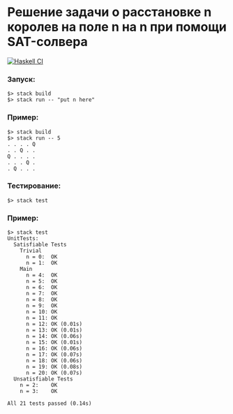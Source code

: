 # Решение задачи о расстановке n королев на поле n на n при помощи SAT-солвера 
[![Haskell CI](https://github.com/FeggieBoss/N-QueensSAT-Solver/actions/workflows/haskell.yml/badge.svg)](https://github.com/FeggieBoss/N-QueensSAT-Solver/actions/workflows/haskell.yml)
### Запуск:  
``` 
$> stack build  
$> stack run -- "put n here"
```
### Пример:
```
$> stack build  
$> stack run -- 5
. . . . Q 
. . Q . . 
Q . . . . 
. . . Q . 
. Q . . . 
```

### Тестирование:  
``` 
$> stack test
```
### Пример:
```
$> stack test
UnitTests:
  Satisfiable Tests
    Trivial
      n = 0:  OK
      n = 1:  OK
    Main
      n = 4:  OK
      n = 5:  OK
      n = 6:  OK
      n = 7:  OK
      n = 8:  OK
      n = 9:  OK
      n = 10: OK
      n = 11: OK
      n = 12: OK (0.01s)
      n = 13: OK (0.01s)
      n = 14: OK (0.06s)
      n = 15: OK (0.01s)
      n = 16: OK (0.06s)
      n = 17: OK (0.07s)
      n = 18: OK (0.06s)
      n = 19: OK (0.08s)
      n = 20: OK (0.07s)
  Unsatisfiable Tests
    n = 2:    OK
    n = 3:    OK

All 21 tests passed (0.14s)
```  
